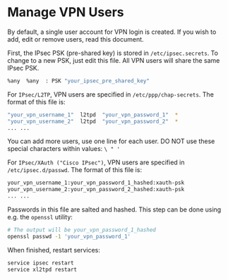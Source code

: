 # Manage VPN Users


By default, a single user account for VPN login is created. If you wish to add, edit or remove users, read this document.

First, the IPsec PSK (pre-shared key) is stored in `/etc/ipsec.secrets`. To change to a new PSK, just edit this file. All VPN users will share the same IPsec PSK.

```bash
%any  %any  : PSK "your_ipsec_pre_shared_key"
```

For `IPsec/L2TP`, VPN users are specified in `/etc/ppp/chap-secrets`. The format of this file is:

```bash
"your_vpn_username_1"  l2tpd  "your_vpn_password_1"  *
"your_vpn_username_2"  l2tpd  "your_vpn_password_2"  *
... ...
```

You can add more users, use one line for each user. DO NOT use these special characters within values: `\ " '`

For `IPsec/XAuth ("Cisco IPsec")`, VPN users are specified in `/etc/ipsec.d/passwd`. The format of this file is:

```bash
your_vpn_username_1:your_vpn_password_1_hashed:xauth-psk
your_vpn_username_2:your_vpn_password_2_hashed:xauth-psk
... ...
```

Passwords in this file are salted and hashed. This step can be done using e.g. the `openssl` utility:

```bash
# The output will be your_vpn_password_1_hashed
openssl passwd -1 'your_vpn_password_1'
```

When finished, restart services:

```bash
service ipsec restart
service xl2tpd restart
```
